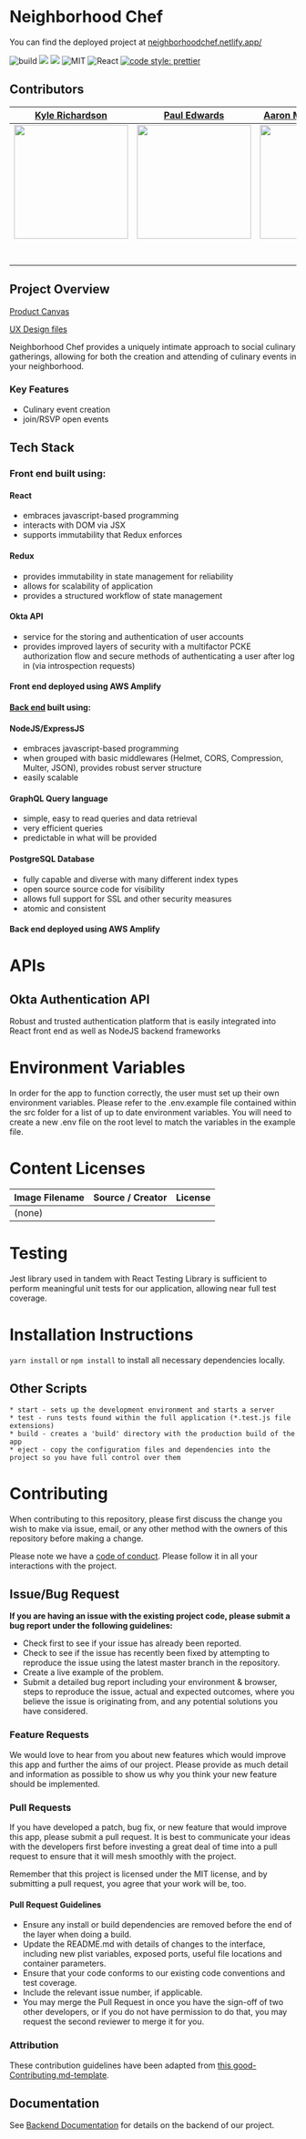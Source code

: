 # Neighborhood Chef

You can find the deployed project at [neighborhoodchef.netlify.app/](https://neighborhoodchef.netlify.app/)

![build](https://github.com/Lambda-School-Labs/neighborhood-chef-fe/workflows/build/badge.svg)
<a href="https://codeclimate.com/github/Aaroneld/neighborhood-chef-fe/maintainability"><img src="https://api.codeclimate.com/v1/badges/941fd2afa5829cc2e013/maintainability" /></a>
<a href="https://codeclimate.com/github/Aaroneld/neighborhood-chef-fe/test_coverage"><img src="https://api.codeclimate.com/v1/badges/941fd2afa5829cc2e013/test_coverage" /></a>
![MIT](https://img.shields.io/packagist/l/doctrine/orm.svg)
![React](https://img.shields.io/badge/react-v16.7.0--alpha.2-blue.svg)
[![code style: prettier](https://img.shields.io/badge/code_style-prettier-ff69b4.svg?style=flat-square)](https://github.com/prettier/prettier)

## Contributors

|                                                          [Kyle Richardson](https://github.com/kyle-richardson)                                                           |                                                           [Paul Edwards](https://github.com/PaulMEdwards)                                                           |                                                      [Aaron Merrifield-Lucier](https://github.com/Aaroneld)                                                       |                                                          [Brennan Neilson](https://github.com/bvneilson)                                                           |                                                          [Patrick Replogle](https://github.com/patrick-replogle)                                                          |                                                            [Miguel Leal](https://twitter.com/lealitos)                                                             |
| :----------------------------------------------------------------------------------------------------------------------------------------------------------------------: | :-----------------------------------------------------------------------------------------------------------------------------------------------------------------: | :---------------------------------------------------------------------------------------------------------------------------------------------------------------: | :----------------------------------------------------------------------------------------------------------------------------------------------------------------: | :-----------------------------------------------------------------------------------------------------------------------------------------------------------------------: | :----------------------------------------------------------------------------------------------------------------------------------------------------------------: |
| [<img src="https://avatars3.githubusercontent.com/u/52683176?s=400&u=864097615ff093d54d380d2d7d9d36bc0aebf60b&v=4" width = "200" />](https://github.com/kyle-richardson) | [<img src="https://avatars1.githubusercontent.com/u/153847?s=400&u=9ce092b1023143bff17fd34191c0768a1f8fe5ea&v=4" width = "200" />](https://github.com/PaulMEdwards) | [<img src="https://avatars2.githubusercontent.com/u/52682445?s=400&u=158e754213409df82f96c0f9f9a52821e9c81d1d&v=4" width = "200" />](https://github.com/Aaroneld) | [<img src="https://avatars3.githubusercontent.com/u/12500686?s=400&u=9ab949e147ba9fe8c58fe50a891c3daf8dcd21b4&v=4" width = "200" />](https://github.com/bvneilson) | [<img src="https://avatars2.githubusercontent.com/u/50844285?s=400&u=7ffa88c4c221bf888b1771fec72530ac156d90c6&v=4" width = "200" />](https://github.com/patrick-replogle) | [<img src="https://avatars3.githubusercontent.com/u/50895333?s=400&u=26d4e7b29f44be371e3dffec0aff81c960937093&v=4" width = "200" />](https://twitter.com/lealitos) |
|                                       [<img src="https://github.com/favicon.ico" width="15"> ](https://github.com/kyle-richardson)                                       |                                      [<img src="https://github.com/favicon.ico" width="15"> ](https://github.com/PaulMEdwards)                                      |                                       [<img src="https://github.com/favicon.ico" width="15"> ](https://github.com/Aaroneld)                                       |                                       [<img src="https://github.com/favicon.ico" width="15"> ](https://github.com/bvneilson)                                       |                                       [<img src="https://github.com/favicon.ico" width="15"> ](https://github.com/patrick-replogle)                                       |                                      [<img src="https://twitter.com/favicon.ico" width="15"> ](https://twitter.com/lealitos)                                       |
|                      [ <img src="https://static.licdn.com/sc/h/al2o9zrvru7aqj8e1x2rzsrca" width="15"> ](https://linkedin.com/in/kyle-m-richardson)                       |                    [ <img src="https://static.licdn.com/sc/h/al2o9zrvru7aqj8e1x2rzsrca" width="15"> ](https://www.linkedin.com/in/paulmedwards/)                    |            [ <img src="https://static.licdn.com/sc/h/al2o9zrvru7aqj8e1x2rzsrca" width="15"> ](https://www.linkedin.com/in/aaron-merrifield-234477195/)            |                  [ <img src="https://static.licdn.com/sc/h/al2o9zrvru7aqj8e1x2rzsrca" width="15"> ](https://www.linkedin.com/in/brennanneilson/)                   |                [ <img src="https://static.licdn.com/sc/h/al2o9zrvru7aqj8e1x2rzsrca" width="15"> ](https://www.linkedin.com/in/patrick-replogle-409a92193/)                |               [ <img src="https://static.licdn.com/sc/h/al2o9zrvru7aqj8e1x2rzsrca" width="15"> ](https://www.linkedin.com/in/miguel-leal-6b6905168/)               |

## Project Overview

[Product Canvas](https://www.notion.so/Release-Canvas-1-c0e04ce1aaa74365ac00241a3f548a46)

[UX Design files](https://www.figma.com/file/j9n4cIYqv2hLp0bdBGVGt3/Neighborhood-Chef?node-id=0%3A1)

Neighborhood Chef provides a uniquely intimate approach to social culinary gatherings, allowing for both the creation and attending of culinary events in your neighborhood.

### Key Features

- Culinary event creation
- join/RSVP open events

## Tech Stack

### Front end built using:

#### React

- embraces javascript-based programming
- interacts with DOM via JSX
- supports immutability that Redux enforces

#### Redux

- provides immutability in state management for reliability
- allows for scalability of application
- provides a structured workflow of state management

#### Okta API

- service for the storing and authentication of user accounts
- provides improved layers of security with a multifactor PCKE authorization flow and secure methods of authenticating a user after log in (via introspection requests)

#### Front end deployed using AWS Amplify

#### [Back end](https://github.com/Lambda-School-Labs/neighborhood-chef-be) built using:

#### NodeJS/ExpressJS

- embraces javascript-based programming
- when grouped with basic middlewares (Helmet, CORS, Compression, Multer, JSON), provides robust server structure
- easily scalable

#### GraphQL Query language

- simple, easy to read queries and data retrieval
- very efficient queries
- predictable in what will be provided

#### PostgreSQL Database

- fully capable and diverse with many different index types
- open source source code for visibility
- allows full support for SSL and other security measures
- atomic and consistent

#### Back end deployed using AWS Amplify

# APIs

## Okta Authentication API

Robust and trusted authentication platform that is easily integrated into React front end as well as NodeJS backend frameworks

# Environment Variables

In order for the app to function correctly, the user must set up their own environment variables. Please refer to the .env.example file contained within the src folder for a list of up to date environment variables. You will need to create a new .env file on the root level to match the variables in the example file.

# Content Licenses

| Image Filename | Source / Creator | License |
| -------------- | ---------------- | ------- |
| (none)         |                  |

# Testing

Jest library used in tandem with React Testing Library is sufficient to perform meaningful unit tests for our application, allowing near full test coverage.

# Installation Instructions

`yarn install` or `npm install` to install all necessary dependencies locally.

## Other Scripts

    * start - sets up the development environment and starts a server
    * test - runs tests found within the full application (*.test.js file extensions)
    * build - creates a 'build' directory with the production build of the app
    * eject - copy the configuration files and dependencies into the project so you have full control over them

# Contributing

When contributing to this repository, please first discuss the change you wish to make via issue, email, or any other method with the owners of this repository before making a change.

Please note we have a [code of conduct](./CODE_OF_CONDUCT.md). Please follow it in all your interactions with the project.

## Issue/Bug Request

**If you are having an issue with the existing project code, please submit a bug report under the following guidelines:**

- Check first to see if your issue has already been reported.
- Check to see if the issue has recently been fixed by attempting to reproduce the issue using the latest master branch in the repository.
- Create a live example of the problem.
- Submit a detailed bug report including your environment & browser, steps to reproduce the issue, actual and expected outcomes, where you believe the issue is originating from, and any potential solutions you have considered.

### Feature Requests

We would love to hear from you about new features which would improve this app and further the aims of our project. Please provide as much detail and information as possible to show us why you think your new feature should be implemented.

### Pull Requests

If you have developed a patch, bug fix, or new feature that would improve this app, please submit a pull request. It is best to communicate your ideas with the developers first before investing a great deal of time into a pull request to ensure that it will mesh smoothly with the project.

Remember that this project is licensed under the MIT license, and by submitting a pull request, you agree that your work will be, too.

#### Pull Request Guidelines

- Ensure any install or build dependencies are removed before the end of the layer when doing a build.
- Update the README.md with details of changes to the interface, including new plist variables, exposed ports, useful file locations and container parameters.
- Ensure that your code conforms to our existing code conventions and test coverage.
- Include the relevant issue number, if applicable.
- You may merge the Pull Request in once you have the sign-off of two other developers, or if you do not have permission to do that, you may request the second reviewer to merge it for you.

### Attribution

These contribution guidelines have been adapted from [this good-Contributing.md-template](https://gist.github.com/PurpleBooth/b24679402957c63ec426).

## Documentation

See [Backend Documentation](https://github.com/Lambda-School-Labs/neighborhood-chef-be#readme) for details on the backend of our project.
